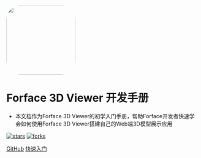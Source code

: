 <img width="180px" style="border-radius: 20%" bor src="https://www.fa-part.com/img/Forface-Logo.png">

# Forface 3D Viewer 开发手册

- 本文档作为Forface 3D Viewer的初学入门手册，帮助Forface开发者快速学会如何使用Forface 3D Viewer搭建自己的Web端3D模型展示应用

[![stars](https://badgen.net/github/stars/Q-Angelo/Nodejs-Roadmap?icon=github&color=4ab8a1)](https://github.com/fa-part/doc-Forface3dViewer) [![forks](https://badgen.net/github/forks/Q-Angelo/Nodejs-Roadmap?icon=github&color=4ab8a1)](https://github.com/fa-part/doc-Forface3dViewer)

[GitHub](<https://github.com/fa-part>)
[快速入门](./essentials/introduction)
